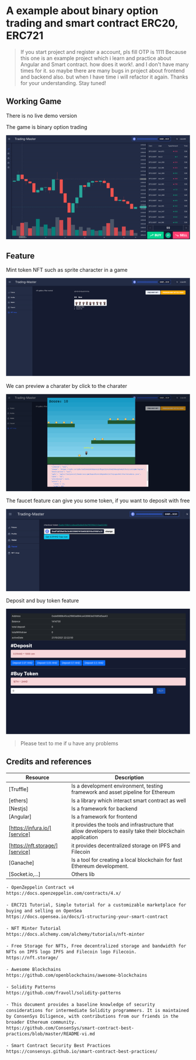 # A example about binary option trading and smart contract ERC20, ERC721

> If you start project and register a account, pls fill OTP is 1111
> Because this one is an example project which i learn and practice about Angular and Smart contract. how does it work!. and I don't have many times for it. so maybe there are many bugs in project about frontend and backend also. but when I have time i will refactor it again.
> Thanks for your understanding. Stay tuned!

## Working Game

There is no live demo version

The game is binary option trading

![binary option trading](docs/assets/image-1.png)

## Feature

Mint token NFT such as sprite character in a game

![NFT shop](docs/assets/image-2.png)

We can preview a charater by click to the charater

![NFT shop](docs/assets/image-3.png)

The faucet feature can give you some token, if you want to deposit with free

![NFT shop](docs/assets/image-4.png)

Deposit and buy token feature

![NFT shop](docs/assets/image-5.png)

> Please text to me if u have any problems

## Credits and references

| Resource                                      | Description                                                                                                                       |
| --------------------------------------------- | --------------------------------------------------------------------------------------------------------------------------------- |
| [Truffle]                                     | Is a development environment, testing framework and asset pipeline for Ethereum                                                   |
| [ethers]                          | Is a library which interact smart contract as well                              |
| [Nestjs] | Is a framework for backend |
| [Angular]                 | Is a framework for frontend                          |
| [https://infura.io/][service]                 | it provides the tools and infrastructure that allow developers to easily take their blockchain application                          |
| [https://nft.storage/][service]                 | it provides decentralized storage on IPFS and Filecoin                         |
| [Ganache]                 | Is a tool for creating a local blockchain for fast Ethereum development.                         |
| [Socket.io,...]                 | Others lib                        |

```
- OpenZeppelin Contract v4
https://docs.openzeppelin.com/contracts/4.x/

- ERC721 Tutorial, Simple tutorial for a customizable marketplace for buying and selling on OpenSea
https://docs.opensea.io/docs/1-structuring-your-smart-contract

- NFT Minter Tutorial
https://docs.alchemy.com/alchemy/tutorials/nft-minter

- Free Storage for NFTs, Free decentralized storage and bandwidth for NFTs on IPFS logo IPFS and Filecoin logo Filecoin.
https://nft.storage/

- Awesome Blockchains
https://github.com/openblockchains/awesome-blockchains

- Solidity Patterns
https://github.com/fravoll/solidity-patterns

- This document provides a baseline knowledge of security considerations for intermediate Solidity programmers. It is maintained by ConsenSys Diligence, with contributions from our friends in the broader Ethereum community.
https://github.com/ConsenSys/smart-contract-best-practices/blob/master/README-vi.md

- Smart Contract Security Best Practices
https://consensys.github.io/smart-contract-best-practices/
```